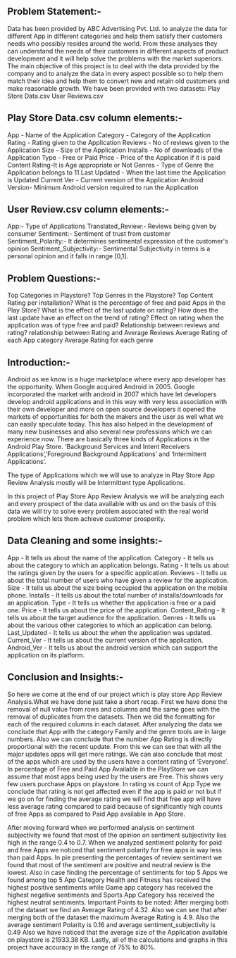 ## Problem Statement:-                                                                                                                    
Data has been provided by ABC Advertising Pvt. Ltd. to analyze the data for different App in different categories and help them satisfy their customers needs who possibly resides around the world. From these analyses they can understand the needs of their customers in different aspects of product development and it will help solve the problems with the market superiors. The main objective of this project is to deal with the data provided by the company and to analyze the data in every aspect possible so to help them match their idea and help them to convert new and retain old customers and make reasonable growth. We have been provided with two datasets: Play Store Data.csv User Reviews.csv
## Play Store Data.csv column elements:-
App - Name of the Application
Category - Category of the Application
Rating - Rating given to the Application
Reviews - No of reviews given to the Application
Size - Size of the Application
Installs - No of downloads of the Application
Type - Free or Paid
Price - Price of the Application if it is paid
Content Rating-It is Age appropriate or Not
Genres - Type of Genre the Application belongs to 11.Last Updated - When the last time the Application is Updated
Current Ver - Current version of the Application
Android Version- Minimum Android version required to run the Application

## User Review.csv column elements:-
App:- Type of Applications
Translated_Review:- Reviews being given by consumer
Sentiment:- Sentiment of trust from customer
Sentiment_Polarity:- It determines sentimental expression of the customer's opinion
Sentiment_Subjectivity:- Sentimental Subjectivity in terms is a personal opinion and it falls in range [0,1].

## Problem Questions:-

Top Categories in Playstore?
Top Genres in the Playstore?
Top Content Rating per installation?
What is the percentage of free and paid Apps in the Play Store?
What is the effect of the last update on rating?
How does the last update have an effect on the trend of rating?
Effect on rating when the application was of type free and paid?
Relationship between reviews and rating?
relationship between Rating and Average Reviews
Average Rating of each App category
Average Rating for each genre

## Introduction:-

Android as we know is a huge marketplace where every app developer has the opportunity. When Google acquired Android in 2005. Google incorporated the market with android in 2007 which have let developers develop android applications and in this way with very less association with their own developer and more on open source developers it opened the markets of opportunities for both the makers and the user as well what we can easily speculate today. This has also helped in the development of many new businesses and also several new professions which we can experience now. There are basically three kinds of Applications in the Android Play Store. ‘Background Services and Intent Receivers Applications’,’Foreground Background Applications’ and ‘Intermittent Applications’.

The type of Applications which we will use to analyze in Play Store App Review Analysis mostly will be Intermittent type Applications.

In this project of Play Store App Review Analysis we will be analyzing each and every prospect of the data available with us and on the basis of this data we will try to solve every problem associated with the real world problem which lets them achieve customer prosperity.

## Data Cleaning and some insights:-

App - It tells us about the name of the application.
Category - It tells us about the category to which an application belongs.
Rating - It tells us about the ratings given by the users for a specific application.
Reviews - It tells us about the total number of users who have given a review for the application.
Size - It tells us about the size being occupied the application on the mobile phone.
Installs - It tells us about the total number of installs/downloads for an application.
Type - It tells us whether the application is free or a paid one.
Price - It tells us about the price of the application.
Content_Rating - It tells us about the target audience for the application.
Genres - It tells us about the various other categories to which an application can belong.
Last_Updated - It tells us about the when the application was updated.
Current_Ver - It tells us about the current version of the application.
Android_Ver - It tells us about the android version which can support the application on its platform.

## Conclusion and Insights:-

So here we come at the end of our project which is play store App Review Analysis.What we have done just take a short recap. First we have done the removal of null value from rows and columns and the same goes with the removal of duplicates from the datasets. Then we did the formatting for each of the required columns in each dataset. After analyzing the data we conclude that App with the category Family and the genre tools are in large numbers. Also we can conclude that the number App Rating is directly proportional with the recent update. From this we can see that with all the major updates apps will get more ratings. We can also conclude that most of the apps which are used by the users have a content rating of ‘Everyone’. In percentage of Free and Paid App Available in the PlayStore we can assume that most apps being used by the users are Free. This shows very few users purchase Apps on playstore. In rating vs count of App Type we conclude that rating is not get affected even if the app is paid or not but if we go on for finding the average rating we will find that free app will have less average rating compared to paid because of significantly high counts of free Apps as compared to Paid App available in App Store.

After moving forward when we performed analysis on sentiment subjectivity we found that most of the opinion on sentiment subjectivity lies high in the range 0.4 to 0.7. When we analyzed sentiment polarity for paid and free Apps we noticed that sentiment polarity for free apps is way less than paid Apps. In pie presenting the percentages of review sentiment we found that most of the sentiment are positive and neutral review is the lowest. Also in case finding the percentage of sentiments for top 5 Apps we found among top 5 App Category Health and Fitness has received the highest positive sentiments while Game app category has received the highest negative sentiments and Sports App Category has received the highest neutral sentiments. Important Points to be noted: After merging both of the dataset we find an Average Rating of 4.32. Also we can see that after merging both of the dataset the maximum Average Rating is 4.9. Also the average sentiment Polarity is 0.16 and average sentiment_subjectivity is 0.49 Also we have noticed that the average size of the Application available on playstore is 21933.38 KB. Lastly, all of the calculations and graphs in this project have accuracy in the range of 75% to 80%.
